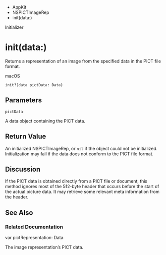 

- AppKit
- NSPICTImageRep
-  init(data:) 

Initializer

# init(data:)

Returns a representation of an image from the specified data in the PICT file format.

macOS

``` source
init?(data pictData: Data)
```

## Parameters 

`pictData`  

A data object containing the PICT data.

## Return Value

An initialized NSPICTImageRep, or `nil` if the object could not be initialized. Initialization may fail if the data does not conform to the PICT file format.

## Discussion

If the PICT data is obtained directly from a PICT file or document, this method ignores most of the 512-byte header that occurs before the start of the actual picture data. It may retrieve some relevant meta information from the header.

## See Also

### Related Documentation

var pictRepresentation: Data

The image representation’s PICT data.


